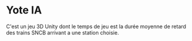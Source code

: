 # Yote IA
C'est un jeu 3D Unity dont le temps de jeu est la durée moyenne de retard des trains SNCB arrivant a une station choisie.
